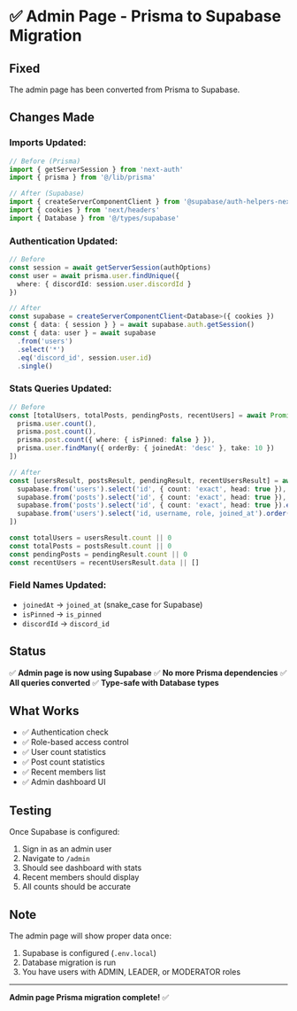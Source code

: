 # ✅ Admin Page - Prisma to Supabase Migration

## Fixed
The admin page has been converted from Prisma to Supabase.

## Changes Made

### Imports Updated:
```typescript
// Before (Prisma)
import { getServerSession } from 'next-auth'
import { prisma } from '@/lib/prisma'

// After (Supabase)
import { createServerComponentClient } from '@supabase/auth-helpers-nextjs'
import { cookies } from 'next/headers'
import { Database } from '@/types/supabase'
```

### Authentication Updated:
```typescript
// Before
const session = await getServerSession(authOptions)
const user = await prisma.user.findUnique({
  where: { discordId: session.user.discordId }
})

// After
const supabase = createServerComponentClient<Database>({ cookies })
const { data: { session } } = await supabase.auth.getSession()
const { data: user } = await supabase
  .from('users')
  .select('*')
  .eq('discord_id', session.user.id)
  .single()
```

### Stats Queries Updated:
```typescript
// Before
const [totalUsers, totalPosts, pendingPosts, recentUsers] = await Promise.all([
  prisma.user.count(),
  prisma.post.count(),
  prisma.post.count({ where: { isPinned: false } }),
  prisma.user.findMany({ orderBy: { joinedAt: 'desc' }, take: 10 })
])

// After
const [usersResult, postsResult, pendingResult, recentUsersResult] = await Promise.all([
  supabase.from('users').select('id', { count: 'exact', head: true }),
  supabase.from('posts').select('id', { count: 'exact', head: true }),
  supabase.from('posts').select('id', { count: 'exact', head: true }).eq('is_pinned', false),
  supabase.from('users').select('id, username, role, joined_at').order('joined_at', { ascending: false }).limit(10)
])

const totalUsers = usersResult.count || 0
const totalPosts = postsResult.count || 0
const pendingPosts = pendingResult.count || 0
const recentUsers = recentUsersResult.data || []
```

### Field Names Updated:
- `joinedAt` → `joined_at` (snake_case for Supabase)
- `isPinned` → `is_pinned`
- `discordId` → `discord_id`

## Status

✅ **Admin page is now using Supabase**
✅ **No more Prisma dependencies**
✅ **All queries converted**
✅ **Type-safe with Database types**

## What Works

- ✅ Authentication check
- ✅ Role-based access control
- ✅ User count statistics
- ✅ Post count statistics
- ✅ Recent members list
- ✅ Admin dashboard UI

## Testing

Once Supabase is configured:
1. Sign in as an admin user
2. Navigate to `/admin`
3. Should see dashboard with stats
4. Recent members should display
5. All counts should be accurate

## Note

The admin page will show proper data once:
1. Supabase is configured (`.env.local`)
2. Database migration is run
3. You have users with ADMIN, LEADER, or MODERATOR roles

---

**Admin page Prisma migration complete!** ✅
